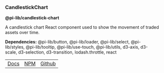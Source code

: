 ### CandlestickChart

**@pi-lib/candlestick-chart**

A candlestick chart React component used to show the movement of traded assets over time.

**Dependencies:** @pi-lib/button, @pi-lib/loader, @pi-lib/select, @pi-lib/styles, @pi-lib/tooltip, @pi-lib/use-touch, @pi-lib/utils, d3-axis, d3-scale, d3-selection, d3-transition, lodash.throttle, react

<table>
  <tbody>
    <tr>
      <td><a href="https://pi.lance-taylor.com/?path=/story/molecules-charts-candlestickchart" target="_blank">Docs</a></td>
      <td><a href="https://www.npmjs.com/package/@pi-lib/candlestick-chart?activeTab=readme" target="_blank">NPM</a></td>
      <td><a href="https://github.com/lancerael/pi/tree/main/src/components/molecules/charts/CandlestickChart" target="_blank">Github</a></td>
    </tr>
  </tbody>
</table>
